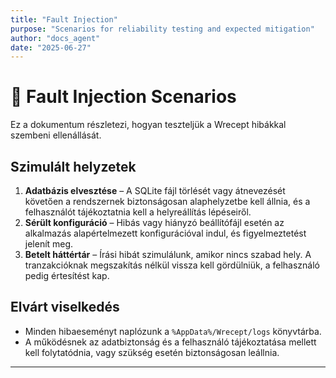 ```yaml
---
title: "Fault Injection"
purpose: "Scenarios for reliability testing and expected mitigation"
author: "docs_agent"
date: "2025-06-27"
---
```


# 🐞 Fault Injection Scenarios

Ez a dokumentum részletezi, hogyan teszteljük a Wrecept hibákkal szembeni ellenállását.

## Szimulált helyzetek

1. **Adatbázis elvesztése** – A SQLite fájl törlését vagy átnevezését követően a rendszernek biztonságosan alaphelyzetbe kell állnia, és a felhasználót tájékoztatnia kell a helyreállítás lépéseiről.
2. **Sérült konfiguráció** – Hibás vagy hiányzó beállítófájl esetén az alkalmazás alapértelmezett konfigurációval indul, és figyelmeztetést jelenít meg.
3. **Betelt háttértár** – Írási hibát szimulálunk, amikor nincs szabad hely. A tranzakcióknak megszakítás nélkül vissza kell gördülniük, a felhasználó pedig értesítést kap.

## Elvárt viselkedés

* Minden hibaeseményt naplózunk a `%AppData%/Wrecept/logs` könyvtárba.
* A működésnek az adatbiztonság és a felhasználó tájékoztatása mellett kell folytatódnia, vagy szükség esetén biztonságosan leállnia.

---
